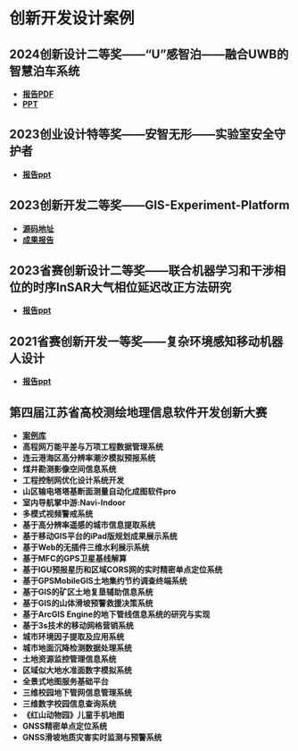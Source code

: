 # 创新开发设计案例

## 2024创新设计二等奖——“U”感智泊——融合UWB的智慧泊车系统
- [**报告PDF**](https://pan.baidu.com/s/1mz2rZTBR4ThzQbXJGuQPAw?pwd=t3p2)
- [**PPT**](https://pan.baidu.com/s/1YLiKHYK6ZyFVhg-7z2pq5g?pwd=ath3)

## 2023创业设计特等奖——安智无形——实验室安全守护者
- [**报告ppt**](https://pan.baidu.com/s/15AHjtxB5XJpKjiDyXyY8ww?pwd=2shv)

## 2023创新开发二等奖——GIS-Experiment-Platform
- [**源码地址**](https://github.com/Paxton-Miller/GIS-Experiment-Platform)
- [**成果报告**](https://pan.baidu.com/s/1QzExcyh2Sg1ruKknH7YyvA?pwd=fkrg)

## 2023省赛创新设计二等奖——联合机器学习和干涉相位的时序InSAR大气相位延迟改正方法研究
- [**报告ppt**](https://pan.baidu.com/s/1etwI6NuHiJytKGXTrWa9eQ?pwd=sqpj)

## 2021省赛创新开发一等奖——复杂环境感知移动机器人设计
- [**报告ppt**](https://pan.baidu.com/s/1eBBNCDO3At8hbuITGoifaQ?pwd=jb5t)

## 第四届江苏省高校测绘地理信息软件开发创新大赛
- [**案例库**](https://pan.baidu.com/s/1QivFHLitmZjlw8zeNxInZw?pwd=nayf)
- **高程网万能平差与万项工程数据管理系统**
- **连云港海区高分辨率潮汐模拟预报系统**
- **煤井勘测影像空间信息系统**
- **工程控制网优化设计系统开发**
- **山区输电塔塔基断面测量自动化成图软件pro**
- **室内导航掌中游:Navi-Indoor**
- **多模式视频警戒系统**
- **基于高分辨率遥感的城市信息提取系统**
- **基于移动GIS平台的iPad版规划成果展示系统**
- **基于Web的无插件三维水利展示系统**
- **基于MFC的GPS卫星基线解算**
- **基于IGU预报星历和区域CORS网的实时精密单点定位系统**
- **基于GPSMobileGIS土地集约节约调查终端系统**
- **基于GIS的矿区土地复垦辅助信息系统**
- **基于GIS的山体滑坡预警救援决策系统**
- **基于ArcGIS Engine的地下管线信息系统的研究与实现**
- **基于3s技术的移动网格营销系统**
- **城市环境因子提取及应用系统**
- **城市地面沉降检测数据处理系统**
- **土地资源监控管理信息系统**
- **区域似大地水准面数字模拟系统**
- **全景式地图服务基础平台**
- **三维校园地下管网信息管理系统**
- **三维数字校园信息查询系统**
- **《红山动物园》儿童手机地图**
- **GNSS精密单点定位系统**
- **GNSS滑坡地质灾害实时监测与预警系统**